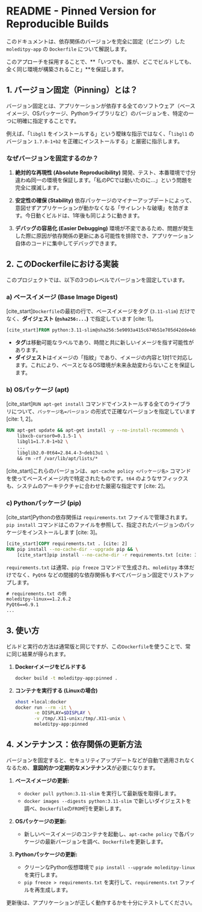 # README - Pinned Version for Reproducible Builds

このドキュメントは、依存関係のバージョンを完全に固定（ピニング）した `moleditpy-app` の `Dockerfile` について解説します。

このアプローチを採用することで、\*\*「いつでも、誰が、どこでビルドしても、全く同じ環境が構築されること」\*\*を保証します。

## 1\. バージョン固定（Pinning）とは？

バージョン固定とは、アプリケーションが依存する全てのソフトウェア（ベースイメージ、OSパッケージ、Pythonライブラリなど）のバージョンを、特定の一つに明確に指定することです。

例えば、「`libgl1` をインストールする」という曖昧な指示ではなく、「`libgl1` のバージョン `1.7.0-1+b2` を正確にインストールする」と厳密に指示します。

### なぜバージョンを固定するのか？

1.  **絶対的な再現性 (Absolute Reproducibility)**
    開発、テスト、本番環境で寸分違わぬ同一の環境を保証します。「私のPCでは動いたのに…」という問題を完全に撲滅します。

2.  **安定性の確保 (Stability)**
    依存パッケージのマイナーアップデートによって、意図せずアプリケーションが動かなくなる「サイレントな破壊」を防ぎます。今日動くビルドは、1年後も同じように動きます。

3.  **デバッグの容易化 (Easier Debugging)**
    環境が不変であるため、問題が発生した際に原因が依存関係の更新にある可能性を排除でき、アプリケーション自体のコードに集中してデバッグできます。

## 2\. このDockerfileにおける実装

このプロジェクトでは、以下の3つのレベルでバージョンを固定しています。

### a) ベースイメージ (Base Image Digest)

[cite\_start]`Dockerfile`の最初の行で、ベースイメージをタグ (`3.11-slim`) だけでなく、**ダイジェスト (`@sha256:...`)** で指定しています [cite: 1]。

```dockerfile
[cite_start]FROM python:3.11-slim@sha256:5e9093a415c674b51e705d42dde4dd6aad8c132dab6ca3e81ecd5cbbe3689bd2 [cite: 1]
```

  * **タグ**は移動可能なラベルであり、時間と共に新しいイメージを指す可能性があります。
  * **ダイジェスト**はイメージの「指紋」であり、イメージの内容と1対1で対応します。これにより、ベースとなるOS環境が未来永劫変わらないことを保証します。

### b) OSパッケージ (apt)

[cite\_start]`RUN apt-get install` コマンドでインストールする全てのライブラリについて、`パッケージ名=バージョン` の形式で正確なバージョンを指定しています [cite: 1, 2]。

```dockerfile
RUN apt-get update && apt-get install -y --no-install-recommends \
    libxcb-cursor0=0.1.5-1 \
    libgl1=1.7.0-1+b2 \
    ...
    libglib2.0-0t64=2.84.4-3~deb13u1 \
    && rm -rf /var/lib/apt/lists/*
```

[cite\_start]これらのバージョンは、`apt-cache policy <パッケージ名>` コマンドを使ってベースイメージ内で特定されたものです。`t64` のようなサフィックスも、システムのアーキテクチャに合わせた厳密な指定です [cite: 2]。

### c) Pythonパッケージ (pip)

[cite\_start]Pythonの依存関係は `requirements.txt` ファイルで管理されます。`pip install` コマンドはこのファイルを参照して、指定されたバージョンのパッケージをインストールします [cite: 3]。

```dockerfile
[cite_start]COPY requirements.txt . [cite: 2]
RUN pip install --no-cache-dir --upgrade pip && \
    [cite_start]pip install --no-cache-dir -r requirements.txt [cite: 3]
```

`requirements.txt` は通常、`pip freeze` コマンドで生成され、`moleditpy` 本体だけでなく、`PyQt6` などの間接的な依存関係もすべてバージョン固定でリストアップします。

```txt
# requirements.txt の例
moleditpy-linux==1.2.6.2
PyQt6==6.9.1
...
```

## 3\. 使い方

ビルドと実行の方法は通常版と同じですが、この`Dockerfile`を使うことで、常に同じ結果が得られます。

1.  **Dockerイメージをビルドする**

    ```bash
    docker build -t moleditpy-app:pinned .
    ```

2.  **コンテナを実行する (Linuxの場合)**

    ```bash
    xhost +local:docker
    docker run --rm -it \
           -e DISPLAY=$DISPLAY \
           -v /tmp/.X11-unix:/tmp/.X11-unix \
           moleditpy-app:pinned
    ```

## 4\. メンテナンス：依存関係の更新方法

バージョンを固定すると、セキュリティアップデートなどが自動で適用されなくなるため、**意図的かつ定期的なメンテナンス**が必要になります。

1.  **ベースイメージの更新:**

      * `docker pull python:3.11-slim` を実行して最新版を取得します。
      * `docker images --digests python:3.11-slim` で新しいダイジェストを調べ、`Dockerfile`の`FROM`行を更新します。

2.  **OSパッケージの更新:**

      * 新しいベースイメージのコンテナを起動し、`apt-cache policy` で各パッケージの最新バージョンを調べ、`Dockerfile`を更新します。

3.  **Pythonパッケージの更新:**

      * クリーンなPython仮想環境で `pip install --upgrade moleditpy-linux` を実行します。
      * `pip freeze > requirements.txt` を実行して、`requirements.txt` ファイルを再生成します。

更新後は、アプリケーションが正しく動作するかを十分にテストしてください。
